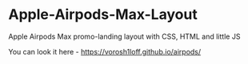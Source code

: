 # Apple-Airpods-Max-Layout
Apple Airpods Max promo-landing layout with CSS, HTML and little JS

You can look it here - https://vorosh1loff.github.io/airpods/
